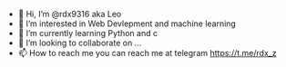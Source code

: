 - 👋 Hi, I’m @rdx9316 aka Leo
- 👀 I’m interested in Web Devlepment and machine learning 
- 🌱 I’m currently learning Python and c 
- 💞️ I’m looking to collaborate on ...
- 📫 How to reach me you can reach me at telegram https://t.me/rdx_z
<!---
rdx9316/rdx9316 is a ✨ special ✨ repository because its `README.md` (this file) appears on your GitHub profile.
You can click the Preview link to take a look at your changes.
--->
